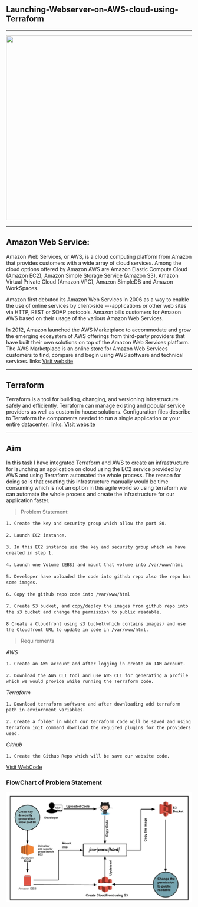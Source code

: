 ## Launching-Webserver-on-AWS-cloud-using-Terraform
---

<img src="https://img-a.udemycdn.com/course/750x422/2476280_486f.jpg" width="1500" height="500" alt=""> 

---
## Amazon Web Service:
Amazon Web Services, or AWS, is a cloud computing platform from Amazon that provides customers with a wide array of cloud services. Among the cloud options offered by Amazon AWS are Amazon Elastic Compute Cloud (Amazon EC2), Amazon Simple Storage Service (Amazon S3), Amazon Virtual Private Cloud (Amazon VPC), Amazon SimpleDB and Amazon WorkSpaces.

Amazon first debuted its Amazon Web Services in 2006 as a way to enable the use of online services by client-side ---applications or other web sites via HTTP, REST or SOAP protocols. Amazon bills customers for Amazon AWS based on their usage of the various Amazon Web Services.

In 2012, Amazon launched the AWS Marketplace to accommodate and grow the emerging ecosystem of AWS offerings from third-party providers that have built their own solutions on top of the Amazon Web Services platform. The AWS Marketplace is an online store for Amazon Web Services customers to find, compare and begin using AWS software and technical services.
links
[Visit website](https://aws.amazon.com/console/)

---
## Terraform
Terraform is a tool for building, changing, and versioning infrastructure safely and efficiently. Terraform can manage existing and popular service providers as well as custom in-house solutions. Configuration files describe to Terraform the components needed to run a single application or your entire datacenter.
links.
[Visit website](https://www.terraform.io/)

---
## Aim
In this task I have integrated Terraform and AWS to create an infrastructure for launching an application on cloud using the EC2 service provided by AWS and using Terraform automated the whole process. The reason for doing so is that creating this infrastructure manually would be time consuming which is not an option in this agile world so using terraform we can automate the whole process and create the infrastructure for our application faster.

>Problem Statement:
```
1. Create the key and security group which allow the port 80.

2. Launch EC2 instance.

3. In this EC2 instance use the key and security group which we have created in step 1.

4. Launch one Volume (EBS) and mount that volume into /var/www/html

5. Developer have uploaded the code into github repo also the repo has some images.

6. Copy the github repo code into /var/www/html

7. Create S3 bucket, and copy/deploy the images from github repo into the s3 bucket and change the permission to public readable.

8 Create a Cloudfront using s3 bucket(which contains images) and use the Cloudfront URL to update in code in /var/www/html.
```
>Requirements

_AWS_
```
1. Create an AWS account and after logging in create an IAM account.

2. Download the AWS CLI tool and use AWS CLI for generating a profile which we would provide while running the Terraform code.
```
_Terraform_
```
1. Download terraform software and after downloading add terraform path in enviornment variables.

2. Create a folder in which our terraform code will be saved and using terraform init command download the required plugins for the providers used.
```
_Github_
```
1. Create the Github Repo which will be save our website code.
```
[Visit WebCode](https://github.com/hackcoderr/Mini-Project)


### FlowChart of Problem Statement

![images](https://github.com/hackcoderr/Mini-Project/blob/master/images/portfolio/webserver123.jpg)
